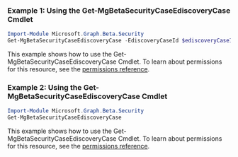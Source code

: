 ### Example 1: Using the Get-MgBetaSecurityCaseEdiscoveryCase Cmdlet
```powershell
Import-Module Microsoft.Graph.Beta.Security
Get-MgBetaSecurityCaseEdiscoveryCase -EdiscoveryCaseId $ediscoveryCaseId
```
This example shows how to use the Get-MgBetaSecurityCaseEdiscoveryCase Cmdlet.
To learn about permissions for this resource, see the [permissions reference](/graph/permissions-reference).
### Example 2: Using the Get-MgBetaSecurityCaseEdiscoveryCase Cmdlet
```powershell
Import-Module Microsoft.Graph.Beta.Security
Get-MgBetaSecurityCaseEdiscoveryCase
```
This example shows how to use the Get-MgBetaSecurityCaseEdiscoveryCase Cmdlet.
To learn about permissions for this resource, see the [permissions reference](/graph/permissions-reference).
